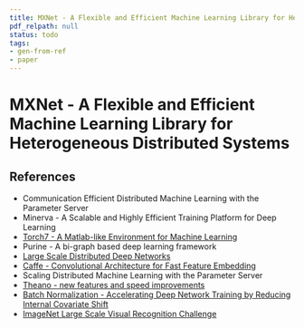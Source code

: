 ```yaml
---
title: MXNet - A Flexible and Efficient Machine Learning Library for Heterogeneous Distributed Systems
pdf_relpath: null
status: todo
tags:
- gen-from-ref
- paper
---
```


# MXNet - A Flexible and Efficient Machine Learning Library for Heterogeneous Distributed Systems

## References

- Communication Efficient Distributed Machine Learning with the Parameter Server
- Minerva - A Scalable and Highly Efficient Training Platform for Deep Learning
- [Torch7 - A Matlab-like Environment for Machine Learning](./torch7-a-matlab-like-environment-for-machine-learning.md)
- Purine - A bi-graph based deep learning framework
- [Large Scale Distributed Deep Networks](./large-scale-distributed-deep-networks.md)
- [Caffe - Convolutional Architecture for Fast Feature Embedding](./caffe-convolutional-architecture-for-fast-feature-embedding.md)
- Scaling Distributed Machine Learning with the Parameter Server
- [Theano - new features and speed improvements](./theano-new-features-and-speed-improvements.md)
- [Batch Normalization - Accelerating Deep Network Training by Reducing Internal Covariate Shift](./batch-normalization-accelerating-deep-network-training-by-reducing-internal-covariate-shift.md)
- [ImageNet Large Scale Visual Recognition Challenge](./imagenet-large-scale-visual-recognition-challenge.md)
